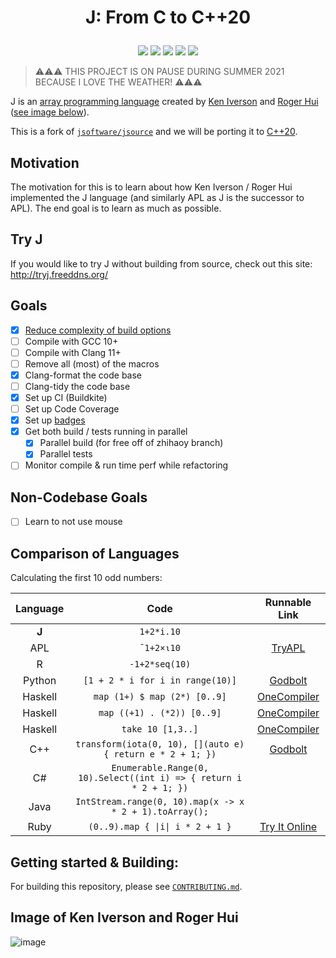 # <p align="center">J: From C to C++20</p>

<p align="center">
    <a href="https://buildkite.com/codereport/jsource" alt="Build Status">
        <img src="https://badge.buildkite.com/836b4e62ac875246eb46bcf44cc5522af1ffca85451354c87d.svg?branch=main" /></a>
    <a href="https://github.com/codereport/jsource/issues" alt="contributions welcome">
        <img src="https://img.shields.io/badge/contributions-welcome-brightgreen.svg?style=flat" /></a>
    <a href="https://github.com/codereport?tab=followers" alt="GitHub followers">
        <img src="https://img.shields.io/github/followers/codereport.svg?style=social&label=Follow" /></a>
    <a href="https://GitHub.com/codereport/jsource/stargazers/" alt="GitHub stars">
        <img src="https://img.shields.io/github/stars/codereport/jsource.svg?style=social&label=Star" /></a>
    <a href="https://twitter.com/code_report" alt="Twitter">
        <img src="https://img.shields.io/twitter/follow/code_report.svg?style=social&label=@code_report" /></a>
</p>

> :warning::warning::warning: THIS PROJECT IS ON PAUSE DURING SUMMER 2021 BECAUSE I LOVE THE WEATHER! :warning::warning::warning:
    
J is an [array programming language](https://en.wikipedia.org/wiki/Array_programming) created by [Ken Iverson](https://en.wikipedia.org/wiki/Kenneth_E._Iverson) and [Roger Hui](https://en.wikipedia.org/wiki/Roger_Hui) ([see image below](https://github.com/codereport/jsource#image-of-ken-iverson-and-roger-hui)).

This is a fork of [`jsoftware/jsource`](https://github.com/jsoftware/jsource) and we will be porting it to [C++20](https://en.cppreference.com/w/cpp/20).

## Motivation

The motivation for this is to learn about how Ken Iverson / Roger Hui implemented the J language (and similarly APL as J is the successor to APL). The end goal is to learn as much as possible.

## Try J

If you would like to try J without building from source, check out this site: http://tryj.freeddns.org/

## Goals
* [x] [Reduce complexity of build options](https://github.com/codereport/jsource/issues/13)
* [ ] Compile with GCC 10+
* [ ] Compile with Clang 11+
* [ ] Remove all (most) of the macros
* [x] Clang-format the code base
* [ ] Clang-tidy the code base
* [x] Set up CI (Buildkite)
* [ ] Set up Code Coverage
* [x] Set up [badges](https://github.com/badges/shields)
* [x] Get both build / tests running in parallel
   * [x] Parallel build (for free off of zhihaoy branch)
   * [x] Parallel tests
* [ ] Monitor compile & run time perf while refactoring

## Non-Codebase Goals

* [ ] Learn to not use mouse

## Comparison of Languages

Calculating the first 10 odd numbers:

| Language |                                Code                                |                                       Runnable Link                                       |
| :------: | :----------------------------------------------------------------: | :---------------------------------------------------------------------------------------: |
|  **J**   |                             `1+2*i.10`                             |                                                                                           |
|   APL    |                             `¯1+2×⍳10`                             |             [TryAPL](https://tryapl.org/?clear&q=¯1%2B2×⍳10&run)              |
|    R     |                           `-1+2*seq(10)`                           |                                                                                           |
|  Python  |                  `[1 + 2 * i for i in range(10)]`                  |                      [Godbolt](https://python.godbolt.org/z/dEqv3s)                       |
| Haskell  |                    `map (1+) $ map (2*) [0..9]`                    |                 [OneCompiler](https://onecompiler.com/haskell/3wmm2ykqy)                  |
| Haskell  |                     `map ((+1) . (*2)) [0..9]`                     |                 [OneCompiler](https://onecompiler.com/haskell/3wmm2ykqy)                  |
| Haskell  |                         `take 10 [1,3..]`                          |                 [OneCompiler](https://onecompiler.com/haskell/3wmm2ykqy)                  |
|   C++    |     `transform(iota(0, 10), [](auto e) { return e * 2 + 1; })`     |                          [Godbolt](https://godbolt.org/z/5r7aEo)                          |
|    C#    | `Enumerable.Range(0, 10).Select((int i) => { return i * 2 + 1; })` |                                                                                           |
|   Java   |      `IntStream.range(0, 10).map(x -> x * 2 + 1).toArray();`       |                                                                                           |
|   Ruby   |                  `(0..9).map { \|i\| i * 2 + 1 }`                  | [Try It Online](https://tio.run/##KypNqvz/v0BBw0BPz1JTLzexQKFaoSazRiFTQUvBSEFbwVCh9v9/AA) |

## Getting started & Building:
For building this repository, please see [`CONTRIBUTING.md`](https://github.com/codereport/jsource/blob/main/CONTRIBUTING.md).


## Image of Ken Iverson and Roger Hui
![image](https://user-images.githubusercontent.com/36027403/104798929-e4311700-5798-11eb-859c-5a55738daf79.png)
